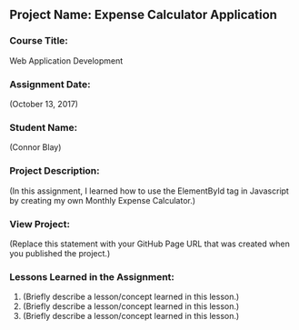 ## Project Name:  Expense Calculator Application

### Course Title:
Web Application Development

### Assignment Date:  
(October 13, 2017)

### Student Name:  
(Connor Blay)

### Project Description:
(In this assignment, I learned how to use the ElementById tag in Javascript by creating my own Monthly Expense Calculator.)

### View Project:
(Replace this statement with your GitHub Page URL that was created when you 
 published the project.)

### Lessons Learned in the Assignment:
1. (Briefly describe a lesson/concept learned in this lesson.)
2. (Briefly describe a lesson/concept learned in this lesson.)
3. (Briefly describe a lesson/concept learned in this lesson.)

